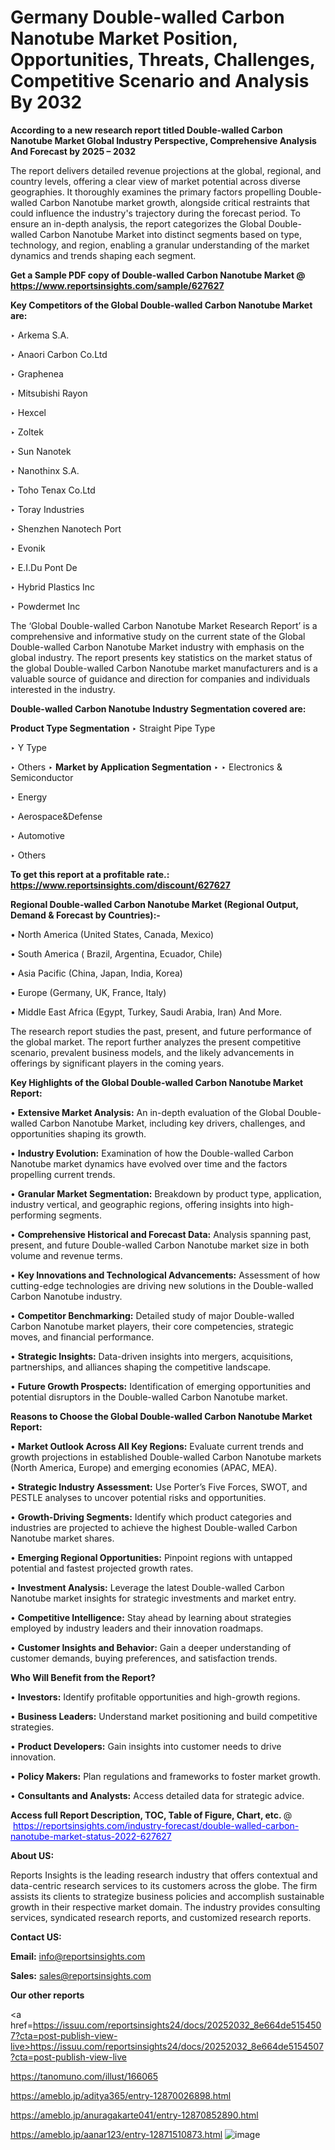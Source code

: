 # Germany Double-walled Carbon Nanotube Market Position, Opportunities, Threats, Challenges, Competitive Scenario and Analysis By 2032

<strong>According to a new research report titled Double-walled Carbon Nanotube Market Global Industry Perspective, Comprehensive Analysis And Forecast by 2025 – 2032</strong>

The report delivers detailed revenue projections at the global, regional, and country levels, offering a clear view of market potential across diverse geographies. It thoroughly examines the primary factors propelling Double-walled Carbon Nanotube market growth, alongside critical restraints that could influence the industry's trajectory during the forecast period. To ensure an in-depth analysis, the report categorizes the Global Double-walled Carbon Nanotube Market into distinct segments based on type, technology, and region, enabling a granular understanding of the market dynamics and trends shaping each segment.

<strong>Get a Sample PDF copy of Double-walled Carbon Nanotube Market </strong><strong>@<a href=https://www.reportsinsights.com/sample/627627 style=color:#0000ff;> https://www.reportsinsights.com/sample/627627</a></strong></font>

<strong>Key Competitors of the Global Double-walled Carbon Nanotube Market are:</strong>

‣ Arkema S.A.

‣ Anaori Carbon Co.Ltd

‣ Graphenea

‣ Mitsubishi Rayon

‣ Hexcel

‣ Zoltek

‣ Sun Nanotek

‣ Nanothinx S.A.

‣ Toho Tenax Co.Ltd

‣ Toray Industries

‣ Shenzhen Nanotech Port

‣ Evonik

‣ E.I.Du Pont De

‣ Hybrid Plastics Inc

‣ Powdermet Inc

The ‘Global Double-walled Carbon Nanotube Market Research Report’ is a comprehensive and informative study on the current state of the Global Double-walled Carbon Nanotube Market industry with emphasis on the global industry. The report presents key statistics on the market status of the global Double-walled Carbon Nanotube market manufacturers and is a valuable source of guidance and direction for companies and individuals interested in the industry.

<strong>Double-walled Carbon Nanotube Industry Segmentation covered are:</strong>

<strong>Product Type Segmentation</strong>
‣
Straight Pipe Type

‣ Y Type

‣ Others
‣ 
<strong>Market by Application Segmentation</strong>
‣
‣  Electronics & Semiconductor

‣ Energy

‣ Aerospace&Defense

‣ Automotive

‣ Others

<strong>To get this report at a profitable rate.: <a href=https://www.reportsinsights.com/discount/627627 style=color:#0000ff;>https://www.reportsinsights.com/discount/627627</a></strong></font>

<strong>Regional Double-walled Carbon Nanotube Market (Regional Output, Demand &amp; Forecast by Countries):-</strong>

• North America (United States, Canada, Mexico)

• South America ( Brazil, Argentina, Ecuador, Chile)

• Asia Pacific (China, Japan, India, Korea)

• Europe (Germany, UK, France, Italy)

• Middle East Africa (Egypt, Turkey, Saudi Arabia, Iran) And More.

The research report studies the past, present, and future performance of the global market. The report further analyzes the present competitive scenario, prevalent business models, and the likely advancements in offerings by significant players in the coming years.

<strong>Key Highlights of the Global Double-walled Carbon Nanotube Market Report:</strong>

• <strong>Extensive Market Analysis:</strong> An in-depth evaluation of the Global Double-walled Carbon Nanotube Market, including key drivers, challenges, and opportunities shaping its growth.

• <strong>Industry Evolution:</strong> Examination of how the Double-walled Carbon Nanotube market dynamics have evolved over time and the factors propelling current trends.

• <strong>Granular Market Segmentation:</strong> Breakdown by product type, application, industry vertical, and geographic regions, offering insights into high-performing segments.

• <strong>Comprehensive Historical and Forecast Data:</strong> Analysis spanning past, present, and future Double-walled Carbon Nanotube market size in both volume and revenue terms.

• <strong>Key Innovations and Technological Advancements:</strong> Assessment of how cutting-edge technologies are driving new solutions in the Double-walled Carbon Nanotube industry.

• <strong>Competitor Benchmarking:</strong> Detailed study of major Double-walled Carbon Nanotube market players, their core competencies, strategic moves, and financial performance.

• <strong>Strategic Insights:</strong> Data-driven insights into mergers, acquisitions, partnerships, and alliances shaping the competitive landscape.

• <strong>Future Growth Prospects:</strong> Identification of emerging opportunities and potential disruptors in the Double-walled Carbon Nanotube market.

<strong>Reasons to Choose the Global Double-walled Carbon Nanotube Market Report:</strong>

• <strong>Market Outlook Across All Key Regions:</strong> Evaluate current trends and growth projections in established Double-walled Carbon Nanotube markets (North America, Europe) and emerging economies (APAC, MEA).

• <strong>Strategic Industry Assessment:</strong> Use Porter’s Five Forces, SWOT, and PESTLE analyses to uncover potential risks and opportunities.

• <strong>Growth-Driving Segments:</strong> Identify which product categories and industries are projected to achieve the highest Double-walled Carbon Nanotube market shares.

• <strong>Emerging Regional Opportunities:</strong> Pinpoint regions with untapped potential and fastest projected growth rates.

• <strong>Investment Analysis:</strong> Leverage the latest Double-walled Carbon Nanotube market insights for strategic investments and market entry.

• <strong>Competitive Intelligence:</strong> Stay ahead by learning about strategies employed by industry leaders and their innovation roadmaps.

• <strong>Customer Insights and Behavior:</strong> Gain a deeper understanding of customer demands, buying preferences, and satisfaction trends.

<strong>Who Will Benefit from the Report?</strong>

• <strong>Investors:</strong> Identify profitable opportunities and high-growth regions.

• <strong>Business Leaders:</strong> Understand market positioning and build competitive strategies.

• <strong>Product Developers:</strong> Gain insights into customer needs to drive innovation.

• <strong>Policy Makers:</strong> Plan regulations and frameworks to foster market growth.

• <strong>Consultants and Analysts:</strong> Access detailed data for strategic advice.
</ul>
<strong>Access full Report Description, TOC, Table of Figure, Chart, etc. </strong>@  <a href=https://reportsinsights.com/industry-forecast/double-walled-carbon-nanotube-market-status-2022-627627 style=color:#0000ff;>https://reportsinsights.com/industry-forecast/double-walled-carbon-nanotube-market-status-2022-627627</a></font>

<strong><strong>About US</strong>:</strong>

Reports Insights is the leading research industry that offers contextual and data-centric research services to its customers across the globe. The firm assists its clients to strategize business policies and accomplish sustainable growth in their respective market domain. The industry provides consulting services, syndicated research reports, and customized research reports.

<strong>Contact US:</strong>

<p class=""""><b>Email:</b> <a href=mailto:info@reportsinsights.com>info@reportsinsights.com</a></p>
<p class=""""><b>Sales:</b> <a href=mailto:sales@reportsinsights.com>sales@reportsinsights.com</a></p>

<strong>Our other reports</strong>

<a href=https://issuu.com/reportsinsights24/docs/20252032_8e664de5154507?cta=post-publish-view-live>https://issuu.com/reportsinsights24/docs/20252032_8e664de5154507?cta=post-publish-view-live</a>

<a href=https://tanomuno.com/illust/166065>https://tanomuno.com/illust/166065</a>

<a href=https://ameblo.jp/aditya365/entry-12870026898.html>https://ameblo.jp/aditya365/entry-12870026898.html</a>

<a href=https://ameblo.jp/anuragakarte041/entry-12870852890.html>https://ameblo.jp/anuragakarte041/entry-12870852890.html</a>

<a href=https://ameblo.jp/aanar123/entry-12871510873.html>https://ameblo.jp/aanar123/entry-12871510873.html</a>
![image](https://github.com/user-attachments/assets/de03a8b0-7e3a-4825-8e23-3520a5ea33e1)
